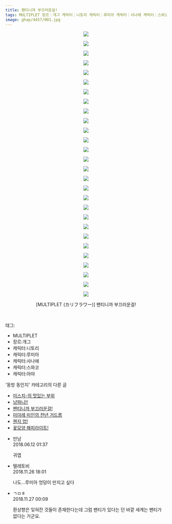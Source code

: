 ```yaml
---
title: 팬티니까 부끄러운걸!
tags: MULTIPLET 장르：개그 캐릭터：니토리 캐릭터：루미아 캐릭터：사나에 캐릭터：스와코 캐릭터：아야 カリフラワー 동방_동인지
image: ghap/4457/001.jpg
---
```

<div class="article">
<p style="text-align: center; clear: none; float: none;"><img src="{{ site.nasurl }}/ghap/4457/001.jpg"/></p>
<p style="text-align: center; clear: none; float: none;"><img src="{{ site.nasurl }}/ghap/4457/002.jpg"/></p>
<p style="text-align: center; clear: none; float: none;"><img src="{{ site.nasurl }}/ghap/4457/003.jpg"/></p>
<p style="text-align: center; clear: none; float: none;"><img src="{{ site.nasurl }}/ghap/4457/004.jpg"/></p>
<p style="text-align: center; clear: none; float: none;"><img src="{{ site.nasurl }}/ghap/4457/005.jpg"/></p>
<p style="text-align: center; clear: none; float: none;"><img src="{{ site.nasurl }}/ghap/4457/006.jpg"/></p>
<p style="text-align: center; clear: none; float: none;"><img src="{{ site.nasurl }}/ghap/4457/007.jpg"/></p>
<p style="text-align: center; clear: none; float: none;"><img src="{{ site.nasurl }}/ghap/4457/008.jpg"/></p>
<p style="text-align: center; clear: none; float: none;"><img src="{{ site.nasurl }}/ghap/4457/009.jpg"/></p>
<p style="text-align: center; clear: none; float: none;"><img src="{{ site.nasurl }}/ghap/4457/010.jpg"/></p>
<p style="text-align: center; clear: none; float: none;"><img src="{{ site.nasurl }}/ghap/4457/011.jpg"/></p>
<p style="text-align: center; clear: none; float: none;"><img src="{{ site.nasurl }}/ghap/4457/012.jpg"/></p>
<p style="text-align: center; clear: none; float: none;"><img src="{{ site.nasurl }}/ghap/4457/013.jpg"/></p>
<p style="text-align: center; clear: none; float: none;"><img src="{{ site.nasurl }}/ghap/4457/014.jpg"/></p>
<p style="text-align: center; clear: none; float: none;"><img src="{{ site.nasurl }}/ghap/4457/015.jpg"/></p>
<p style="text-align: center; clear: none; float: none;"><img src="{{ site.nasurl }}/ghap/4457/016.jpg"/></p>
<p style="text-align: center; clear: none; float: none;"><img src="{{ site.nasurl }}/ghap/4457/017.jpg"/></p>
<p style="text-align: center; clear: none; float: none;"><img src="{{ site.nasurl }}/ghap/4457/018.jpg"/></p>
<p style="text-align: center; clear: none; float: none;"><img src="{{ site.nasurl }}/ghap/4457/019.jpg"/></p>
<p style="text-align: center; clear: none; float: none;"><img src="{{ site.nasurl }}/ghap/4457/020.jpg"/></p>
<p style="text-align: center; clear: none; float: none;"><img src="{{ site.nasurl }}/ghap/4457/021.jpg"/></p>
<p style="text-align: center; clear: none; float: none;"><img src="{{ site.nasurl }}/ghap/4457/022.jpg"/></p>
<p style="text-align: center; clear: none; float: none;"><img src="{{ site.nasurl }}/ghap/4457/023.jpg"/></p>
<p style="text-align: center; clear: none; float: none;"><img src="{{ site.nasurl }}/ghap/4457/024.jpg"/></p>
<p style="text-align: center; clear: none; float: none;"><img src="{{ site.nasurl }}/ghap/4457/025.jpg"/></p>
<p style="text-align: center; clear: none; float: none;"><img src="{{ site.nasurl }}/ghap/4457/026.jpg"/></p>
<p style="text-align: center; clear: none; float: none;"><img src="{{ site.nasurl }}/ghap/4457/027.jpg"/></p>
<p style="text-align: center; clear: none; float: none;"><img src="{{ site.nasurl }}/ghap/4457/028.jpg"/></p>
<p style="text-align: center; clear: none; float: none;">[MULTIPLET (カリフラワー)] 팬티니까 부끄러운걸!</p>
<p><br/></p>
</div><div class="tagTrail">
<p>태그: </p>
<ul>
<li>MULTIPLET</li>
<li>장르:개그</li>
<li>캐릭터:니토리</li>
<li>캐릭터:루미아</li>
<li>캐릭터:사나에</li>
<li>캐릭터:스와코</li>
<li>캐릭터:아야</li>
</ul>
</div><div class="another">
<p>'동방 동인지' 카테고리의 다른 글</p>
<ul>
<li><a href="/2018-06-11-ghap_4459">미스치-의 맛있는 부위</a></li>
<li><a href="/2018-06-11-ghap_4458">냥파니!!</a></li>
<li><a href="/2018-06-11-ghap_4457">팬티니까 부끄러운걸!</a></li>
<li><a href="/2018-06-11-ghap_4456">미아례 미인의 천년 거드름</a></li>
<li><a href="/2018-06-11-ghap_4455">첸지 업!</a></li>
<li><a href="/2018-06-11-ghap_4454">꽃모양 해피라이트!</a></li>
</ul>
</div><div class="cb_module cb_fluid">
<div class="cb_wrt cb_profile">
<div class="comment">
<ul>
<li class="cb_thumb_off" id="comment15269528">
<div class="cb_comment_area">
<div class="cb_info_area">
<div class="cb_section">
<span class="cb_nick_name">만남</span>
</div>
<div class="cb_section">
<span class="cb_date">2018.06.12 01:37 </span>
</div>
</div>
<div class="cb_dsc_comment">
<p class="cb_dsc">
											귀엽
										</p>
</div>
</div></li>
<li class="cb_thumb_off" id="comment15378799">
<div class="cb_comment_area">
<div class="cb_info_area">
<div class="cb_section">
<span class="cb_nick_name">텔레토비</span>
</div>
<div class="cb_section">
<span class="cb_date">2018.11.26 18:01 </span>
</div>
</div>
<div class="cb_dsc_comment">
<p class="cb_dsc">
											나도...루미아 엉덩이 만지고 싶다
										</p>
</div>
</div></li>
<li class="cb_thumb_off" id="comment15378932">
<div class="cb_comment_area">
<div class="cb_info_area">
<div class="cb_section">
<span class="cb_nick_name">ㄱㅁㅎ</span>
</div>
<div class="cb_section">
<span class="cb_date">2018.11.27 00:09 </span>
</div>
</div>
<div class="cb_dsc_comment">
<p class="cb_dsc">
											환상향은 잊혀잔 것들이 존재한다는데 그럼 팬티가 있다는 던 바깥 세계는 팬티가 없다는 거군요.
										</p>
</div>
</div></li>
</ul>
</div>
</div><!-- commentList close -->
</div>